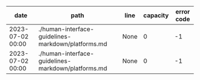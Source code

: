 | date             | path                                                                       | line | capacity | error code |
|------------------|----------------------------------------------------------------------------|------|----------|------------|
|2023-07-02 00:00|./human-interface-guidelines-markdown/platforms.md|None|0|-1|
|2023-07-02 00:00|./human-interface-guidelines-markdown/platforms.md|None|0|-1|
